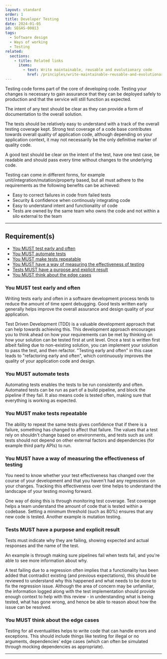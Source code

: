 ```yaml
---
layout: standard
order: 1
title: Developer Testing
date: 2024-01-05
id: SEGAS-00013
tags:
  - Software design
  - Ways of working
  - Testing
related:
  sections:
    - title: Related links
      items:
        - text: Write maintainable, reusable and evolutionary code
          href: /principles/write-maintainable-reusable-and-evolutionary-code/
---
```


Testing code forms part of the core of developing code. Testing your changes is necessary to gain assurance that they can be deployed safely to production and that the service will still function as expected.

The intent of any test should be clear as they can provide a form of documentation to the overall solution.

The tests should be relatively easy to understand with a track of the overall testing coverage kept. Strong test coverage of a code base contributes towards overall quality of application code, although depending on your application context, it may not necessarily be the only definitive marker of quality code.

A good test should be clear on the intent of the test, have one test case, be readable and should pass every time without changes to the underlying code.

Testing can come in different forms, for example unit/integration/mutation/property based, but all must adhere to the requirements as the following benefits can be achieved:

- Easy to correct failures in code from failed tests
- Security & confidence when continously integrating code
- Easy to understand intent and functionality of code
- Tests are owned by the same team who owns the code and not within a silo external to the team

---

## Requirement(s)

- [You MUST test early and often](#you-must-test-early-and-often)
- [You MUST automate tests](#you-must-automate-tests)
- [You MUST make tests repeatable](#you-must-make-tests-repeatable)
- [You MUST have a way of measuring the effectiveness of testing](#you-must-have-a-way-of-measuring-the-effectiveness-of-testing)
- [Tests MUST have a purpose and explicit result](#tests-must-have-a-purpose-and-explicit-result)
- [You MUST think about the edge cases](#you-must-think-about-the-edge-cases)

### You MUST test early and often

Writing tests early and often in a software development process tends to reduce the amount of time spent debugging. Good tests written early generally helps improve the overall assurance and design quality of your application.

Test Driven Development (TDD) is a valuable development approach that can help towards achieving this. This development approach encourages you to think ahead on how your requirements can be met by thinking on how your solution can be tested first at unit level. Once a test is written first albeit failing due to non-existing solution, you can implement your solution to pass the test, and then refactor. "Testing early and often" in this case leads to "refactoring early and often", which continuously improves the quality of your application code and design.

### You MUST automate tests

Automating tests enables the tests to be run consistently and often. Automated tests can be run as part of a build pipeline, and block the pipeline if they fail. It also means code is tested often, making sure that everything is working as expected.

### You MUST make tests repeatable

The ability to repeat the same tests gives confidence that if there is a failure, something has changed to affect that failure. The values that a test rely on shouldn't change based on environments, and tests such as unit tests should not depend on other external factors and dependencies (for example third party APIs) to run.

### You MUST have a way of measuring the effectiveness of testing

You need to know whether your test effectiveness has changed over the course of your development and that you haven't had any regressions on your changes. Tracking this effectiveness over time helps to understand the landscape of your testing moving forward.

One way of doing this is through monitoring test coverage. Test coverage helps a team understand the amount of code that is tested within a codebase. Setting a minimum threshold (such as 80%) ensures that any new code is tested. Another example is mutation testing.

### Tests MUST have a purpose and explicit result

Tests must indicate why they are failing, showing expected and actual responses and the name of the test.

An example is through making sure pipelines fail when tests fail, and you're able to see more information about why.

A test failing due to a regression often implies that a functionality has been added that contradict existing (and previous expectations), this should be reviewed to understand why this happened and what needs to be done to fix the regression issue. Although the area of concern may be unfamiliar, the information logged along with the test implementation should provide enough context to help with this review - in understanding what is being tested, what has gone wrong, and hence be able to reason about how the issue can be resolved.

### You MUST think about the edge cases

Testing for all eventualities helps to write code that can handle errors and exceptions. This should include things like testing for illegal or no arguments, dependencies' edge cases (which can often be simulated through mocking dependencies as appropriate).

---
